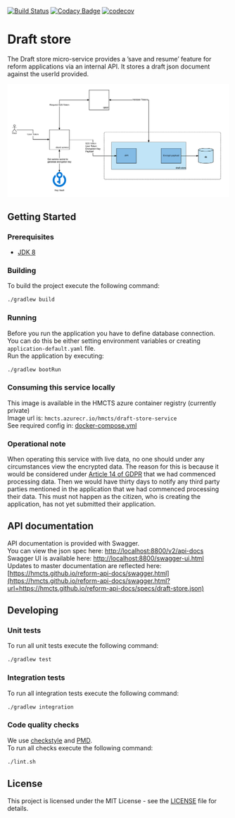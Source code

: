 [![Build Status](https://travis-ci.com/hmcts/draft-store.svg?branch=master)](https://travis-ci.com/hmcts/draft-store)
[![Codacy Badge](https://api.codacy.com/project/badge/Grade/35eb37f39906421387cfd120c35a538d)](https://www.codacy.com/app/HMCTS/draft-store)
[![codecov](https://codecov.io/gh/hmcts/draft-store/branch/master/graph/badge.svg)](https://codecov.io/gh/hmcts/draft-store)

# Draft store
The Draft store micro-service provides a ’save and resume’ feature for reform applications via an internal API. 
It stores a draft json document against the userId provided.

![Low Level Design](/doc/design.png)

## Getting Started

### Prerequisites
- [JDK 8](https://java.com)

### Building
To build the project execute the following command:
```bash
./gradlew build
```

### Running
Before you run the application you have to define database connection.  
You can do this be either setting environment variables or creating `application-default.yaml` file.  
Run the application by executing:
```bash
./gradlew bootRun
```

### Consuming this service locally
This image is available in the HMCTS azure container registry (currently private)  
Image url is: `hmcts.azurecr.io/hmcts/draft-store-service`  
See required config in: [docker-compose.yml](docker-compose.yml)

### Operational note
When operating this service with live data, no one should under any circumstances view the encrypted data. 
The reason for this is because it would be considered under [Article 14 of GDPR](https://gdpr-info.eu/art-14-gdpr/) that we had commenced processing data. 
Then we would have thirty days to notify any third party parties mentioned in the application that we had commenced processing their data. 
This must not happen as the citizen, who is creating the application, has not yet submitted their application.

## API documentation
API documentation is provided with Swagger.  
You can view the json spec here: [http://localhost:8800/v2/api-docs](http://localhost:8800/v2/api-docs)  
Swagger UI is available here: [http://localhost:8800/swagger-ui.html](http://localhost:8800/swagger-ui.html)  
Updates to master documentation are reflected here: [https://hmcts.github.io/reform-api-docs/swagger.html](https://hmcts.github.io/reform-api-docs/swagger.html?url=https://hmcts.github.io/reform-api-docs/specs/draft-store.json)

## Developing

### Unit tests
To run all unit tests execute the following command:
```bash
./gradlew test
```

### Integration tests
To run all integration tests execute the following command:
```bash
./gradlew integration
```

### Code quality checks
We use [checkstyle](http://checkstyle.sourceforge.net/) and [PMD](https://pmd.github.io/).  
To run all checks execute the following command:
```bash
./lint.sh
```

## License
This project is licensed under the MIT License - see the [LICENSE](LICENSE.md) file for details.



